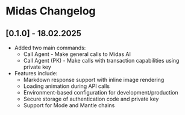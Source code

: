 # Midas Changelog

## [0.1.0] - 18.02.2025

- Added two main commands:
  - Call Agent - Make general calls to Midas AI
  - Call Agent (PK) - Make calls with transaction capabilities using private key
- Features include:
  - Markdown response support with inline image rendering
  - Loading animation during API calls
  - Environment-based configuration for development/production
  - Secure storage of authentication code and private key
  - Support for Mode and Mantle chains
